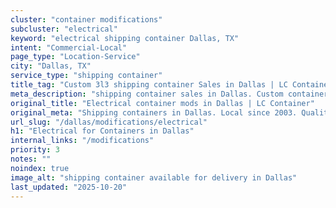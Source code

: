 ```yaml
---
cluster: "container modifications"
subcluster: "electrical"
keyword: "electrical shipping container Dallas, TX"
intent: "Commercial-Local"
page_type: "Location-Service"
city: "Dallas, TX"
service_type: "shipping container"
title_tag: "Custom 3l3 shipping container Sales in Dallas | LC Container"
meta_description: "shipping container sales in Dallas. Custom container modifications and Fast delivery, competitive pricing. Serving modifications area. Quote ID: RF5. Call (214) 524-4168 for your free quote today."
original_title: "Electrical container mods in Dallas | LC Container"
original_meta: "Shipping containers in Dallas. Local since 2003. Quality containers. Fast delivery. Get your free quote — call (214) 524-4168 today. LC Container — your trus..."
url_slug: "/dallas/modifications/electrical"
h1: "Electrical for Containers in Dallas"
internal_links: "/modifications"
priority: 3
notes: ""
noindex: true
image_alt: "shipping container available for delivery in Dallas"
last_updated: "2025-10-20"
---
```


<!-- TODO: Add unique city/inventory copy, images, and internal links here. -->
